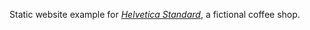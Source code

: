 Static website example for [*Helvetica Standard*](https://helvetica-standard.netlify.app/), a fictional coffee shop.

